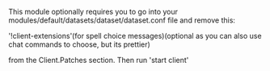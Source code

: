 This module optionally requires you to go into your modules/default/datasets/dataset/dataset.conf file and remove this:

'!client-extensions'(for spell choice messages)(optional as you can also use chat commands to choose, but its prettier)

 from the Client.Patches section. Then run 'start client'
